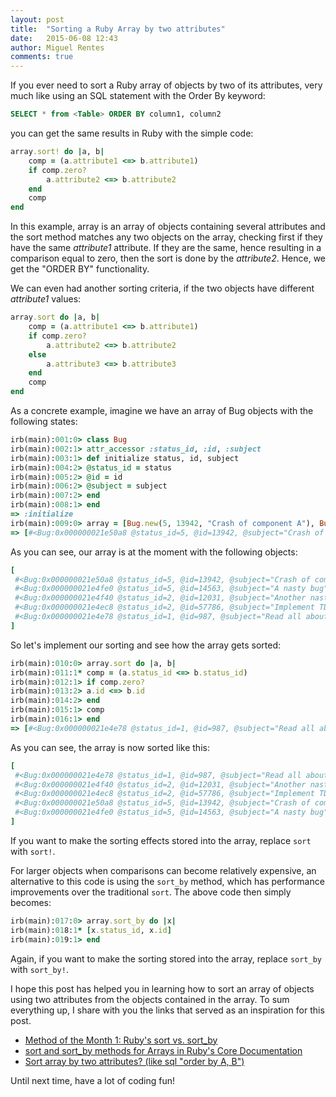 ```yaml
---
layout: post
title:  "Sorting a Ruby Array by two attributes"
date:   2015-06-08 12:43
author: Miguel Rentes
comments: true
---
```


If you ever need to sort a Ruby array of objects by two of its attributes, very much like using an SQL statement with the Order By keyword: 

```sql
SELECT * from <Table> ORDER BY column1, column2
```

you can get the same results in Ruby with the simple code:

```ruby
array.sort! do |a, b|
    comp = (a.attribute1 <=> b.attribute1)
    if comp.zero?
        a.attribute2 <=> b.attribute2
	end
	comp	
end
```

In this example, array is an array of objects containing several attributes and the sort method matches any two objects on the array, checking first if they have the same *attribute1* attribute. If they are the same, hence resulting in a comparison equal to zero, then the sort is done by the *attribute2*. Hence, we get the "ORDER BY" functionality.

We can even had another sorting criteria, if the two objects have different *attribute1* values:

```ruby
array.sort do |a, b|
    comp = (a.attribute1 <=> b.attribute1)
    if comp.zero?
        a.attribute2 <=> b.attribute2
	else
	    a.attribute3 <=> b.attribute3
    end
	comp
end
```

As a concrete example, imagine we have an array of Bug objects with the following states:

```ruby
irb(main):001:0> class Bug
irb(main):002:1> attr_accessor :status_id, :id, :subject
irb(main):003:1> def initialize status, id, subject
irb(main):004:2> @status_id = status
irb(main):005:2> @id = id
irb(main):006:2> @subject = subject
irb(main):007:2> end
irb(main):008:1> end
=> :initialize
irb(main):009:0> array = [Bug.new(5, 13942, "Crash of component A"), Bug.new(5, 14563, "A nasty bug"), Bug.new(2, 12031, "Another nasty bug found"), Bug.new(2, 57786, "Implement TDD on the code"), Bug.new(1, 987, "Read all about Ruby code")]
=> [#<Bug:0x000000021e50a8 @status_id=5, @id=13942, @subject="Crash of component A">, #<Bug:0x000000021e4fe0 @status_id=5, @id=14563, @subject="A nasty bug">, #<Bug:0x000000021e4f40 @status_id=2, @id=12031, @subject="Another nasty bug found">, #<Bug:0x000000021e4ec8 @status_id=2, @id=57786, @subject="Implement TDD on the code">, #<Bug:0x000000021e4e78 @status_id=1, @id=987, @subject="Read all about Ruby code">]
```

As you can see, our array is at the moment with the following objects:

```ruby
[
 #<Bug:0x000000021e50a8 @status_id=5, @id=13942, @subject="Crash of component A">,
 #<Bug:0x000000021e4fe0 @status_id=5, @id=14563, @subject="A nasty bug">,
 #<Bug:0x000000021e4f40 @status_id=2, @id=12031, @subject="Another nasty bug found">,
 #<Bug:0x000000021e4ec8 @status_id=2, @id=57786, @subject="Implement TDD on the code">,
 #<Bug:0x000000021e4e78 @status_id=1, @id=987, @subject="Read all about Ruby code">
]
```

So let's implement our sorting and see how the array gets sorted:

```ruby
irb(main):010:0> array.sort do |a, b|
irb(main):011:1* comp = (a.status_id <=> b.status_id)
irb(main):012:1> if comp.zero?
irb(main):013:2> a.id <=> b.id
irb(main):014:2> end
irb(main):015:1> comp
irb(main):016:1> end
=> [#<Bug:0x000000021e4e78 @status_id=1, @id=987, @subject="Read all about Ruby code">, #<Bug:0x000000021e4f40 @status_id=2, @id=12031, @subject="Another nasty bug found">, #<Bug:0x000000021e4ec8 @status_id=2, @id=57786, @subject="Implement TDD on the code">, #<Bug:0x000000021e50a8 @status_id=5, @id=13942, @subject="Crash of component A">, #<Bug:0x000000021e4fe0 @status_id=5, @id=14563, @subject="A nasty bug">]
```

As you can see, the array is now sorted like this:

```ruby
[
 #<Bug:0x000000021e4e78 @status_id=1, @id=987, @subject="Read all about Ruby code">,
 #<Bug:0x000000021e4f40 @status_id=2, @id=12031, @subject="Another nasty bug found">,
 #<Bug:0x000000021e4ec8 @status_id=2, @id=57786, @subject="Implement TDD on the code">,
 #<Bug:0x000000021e50a8 @status_id=5, @id=13942, @subject="Crash of component A">,
 #<Bug:0x000000021e4fe0 @status_id=5, @id=14563, @subject="A nasty bug">
]
```

If you want to make the sorting effects stored into the array, replace ```sort``` with ```sort!```.

For larger objects when comparisons can become relatively expensive, an alternative to this code is using the ```sort_by``` method, which has performance improvements over the traditional ```sort```. The above code then simply becomes:

```ruby
irb(main):017:0> array.sort_by do |x|
irb(main):018:1* [x.status_id, x.id]
irb(main):019:1> end
```

Again, if you want to make the sorting stored into the array, replace ```sort_by``` with ```sort_by!```.

I hope this post has helped you in learning how to sort an array of objects using two attributes from the objects contained in the array. To sum everything up, I share with you the links that served as an inspiration for this post.

* [Method of the Month 1: Ruby's sort vs. sort_by](http://brandon.dimcheff.com/2009/11/18/rubys-sort-vs-sort-by.html)
* [sort and sort_by methods for Arrays in Ruby's Core Documentation](http://ruby-doc.org/core-2.2.0/Array.html#method-i-sort)
* [Sort array by two attributes? (like sql "order by A, B")](https://www.ruby-forum.com/topic/162413)


Until next time, have a lot of coding fun!


